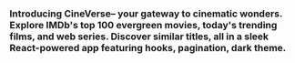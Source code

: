 ### Introducing CineVerse– your gateway to cinematic wonders. Explore IMDb's top 100 evergreen movies, today's trending films, and web series. Discover similar titles, all in a sleek React-powered app featuring hooks, pagination, dark theme.
